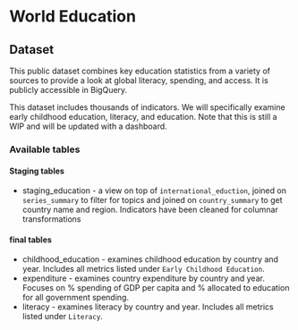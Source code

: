 # World Education

## Dataset

This public dataset combines key education statistics from a variety of sources to provide a look at global literacy, spending, and access.
It is publicly accessible in BigQuery.

This dataset includes thousands of indicators. We will specifically examine early childhood education, literacy, and education. Note that this is still a WIP and will be updated with a dashboard.

### Available tables

#### Staging tables
* staging_education - a view on top of `international_eduction`, joined on `series_summary` to filter for topics and joined on `country_summary` to get country name and region.
Indicators have been cleaned for columnar transformations

#### final tables
* childhood_education - examines childhood education by country and year. Includes all metrics listed under `Early Childhood Education`.
* expenditure - examines country expenditure by country and year. Focuses on % spending of GDP per capita and % allocated to education for all government spending.
* literacy - examines literacy by country and year. Includes all metrics listed under `Literacy`.
